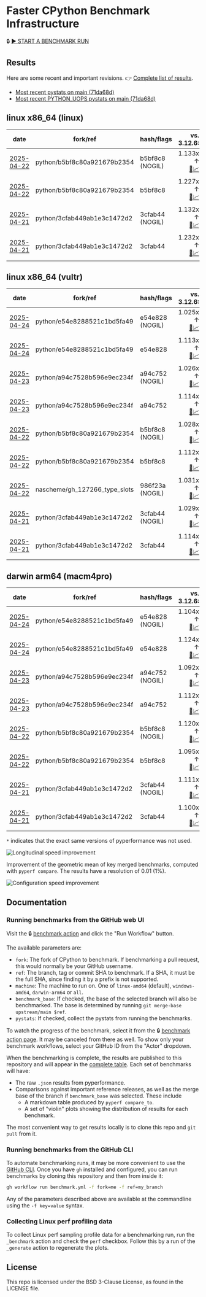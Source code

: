 # Faster CPython Benchmark Infrastructure

🔒 [▶️ START A BENCHMARK RUN](../../actions/workflows/benchmark.yml)

## Results

Here are some recent and important revisions. 👉 [Complete list of results](RESULTS.md).

<!-- START table -->
- [Most recent  pystats on main (71da68d)](results/bm-20250419-3.14.0a7%2B-71da68d/bm-20250419-linux-x86_64-python-71da68d5887b6c058907-3.14.0a7%2B-71da68d-pystats.md)
- [Most recent PYTHON_UOPS pystats on main (71da68d)](results/bm-20250419-3.14.0a7%2B-71da68d-PYTHON_UOPS/bm-20250419-linux-x86_64-python-71da68d5887b6c058907-3.14.0a7%2B-71da68d-pystats.md)

## linux x86_64 (linux)
| date | fork/ref | hash/flags | vs. 3.12.6: | vs. 3.13.0rc2: | vs. base: |
| --- | --- | --- | ---: | ---: | ---: |
| [2025-04-22](results/bm-20250422-3.14.0a7%2B-b5bf8c8-NOGIL) | python/b5bf8c80a921679b2354 | b5bf8c8 (NOGIL) | 1.133x ↑<br>[📄](results/bm-20250422-3.14.0a7%2B-b5bf8c8-NOGIL/bm-20250422-linux-x86_64-python-b5bf8c80a921679b2354-3.14.0a7%2B-b5bf8c8-vs-3.12.6.md)[📈](results/bm-20250422-3.14.0a7%2B-b5bf8c8-NOGIL/bm-20250422-linux-x86_64-python-b5bf8c80a921679b2354-3.14.0a7%2B-b5bf8c8-vs-3.12.6.svg) | 1.092x ↑<br>[📄](results/bm-20250422-3.14.0a7%2B-b5bf8c8-NOGIL/bm-20250422-linux-x86_64-python-b5bf8c80a921679b2354-3.14.0a7%2B-b5bf8c8-vs-3.13.0rc2.md)[📈](results/bm-20250422-3.14.0a7%2B-b5bf8c8-NOGIL/bm-20250422-linux-x86_64-python-b5bf8c80a921679b2354-3.14.0a7%2B-b5bf8c8-vs-3.13.0rc2.svg) | 1.083x ↓<br>[📄](results/bm-20250422-3.14.0a7%2B-b5bf8c8-NOGIL/bm-20250422-linux-x86_64-python-b5bf8c80a921679b2354-3.14.0a7%2B-b5bf8c8-vs-base.md)[📈](results/bm-20250422-3.14.0a7%2B-b5bf8c8-NOGIL/bm-20250422-linux-x86_64-python-b5bf8c80a921679b2354-3.14.0a7%2B-b5bf8c8-vs-base.svg)[🧠](results/bm-20250422-3.14.0a7%2B-b5bf8c8-NOGIL/bm-20250422-linux-x86_64-python-b5bf8c80a921679b2354-3.14.0a7%2B-b5bf8c8-vs-base-mem.svg) |
| [2025-04-22](results/bm-20250422-3.14.0a7%2B-b5bf8c8) | python/b5bf8c80a921679b2354 | b5bf8c8 | 1.227x ↑<br>[📄](results/bm-20250422-3.14.0a7%2B-b5bf8c8/bm-20250422-linux-x86_64-python-b5bf8c80a921679b2354-3.14.0a7%2B-b5bf8c8-vs-3.12.6.md)[📈](results/bm-20250422-3.14.0a7%2B-b5bf8c8/bm-20250422-linux-x86_64-python-b5bf8c80a921679b2354-3.14.0a7%2B-b5bf8c8-vs-3.12.6.svg) | 1.179x ↑<br>[📄](results/bm-20250422-3.14.0a7%2B-b5bf8c8/bm-20250422-linux-x86_64-python-b5bf8c80a921679b2354-3.14.0a7%2B-b5bf8c8-vs-3.13.0rc2.md)[📈](results/bm-20250422-3.14.0a7%2B-b5bf8c8/bm-20250422-linux-x86_64-python-b5bf8c80a921679b2354-3.14.0a7%2B-b5bf8c8-vs-3.13.0rc2.svg) |  |
| [2025-04-21](results/bm-20250421-3.14.0a7%2B-3cfab44-NOGIL) | python/3cfab449ab1e3c1472d2 | 3cfab44 (NOGIL) | 1.132x ↑<br>[📄](results/bm-20250421-3.14.0a7%2B-3cfab44-NOGIL/bm-20250421-linux-x86_64-python-3cfab449ab1e3c1472d2-3.14.0a7%2B-3cfab44-vs-3.12.6.md)[📈](results/bm-20250421-3.14.0a7%2B-3cfab44-NOGIL/bm-20250421-linux-x86_64-python-3cfab449ab1e3c1472d2-3.14.0a7%2B-3cfab44-vs-3.12.6.svg) | 1.094x ↑<br>[📄](results/bm-20250421-3.14.0a7%2B-3cfab44-NOGIL/bm-20250421-linux-x86_64-python-3cfab449ab1e3c1472d2-3.14.0a7%2B-3cfab44-vs-3.13.0rc2.md)[📈](results/bm-20250421-3.14.0a7%2B-3cfab44-NOGIL/bm-20250421-linux-x86_64-python-3cfab449ab1e3c1472d2-3.14.0a7%2B-3cfab44-vs-3.13.0rc2.svg) | 1.085x ↓<br>[📄](results/bm-20250421-3.14.0a7%2B-3cfab44-NOGIL/bm-20250421-linux-x86_64-python-3cfab449ab1e3c1472d2-3.14.0a7%2B-3cfab44-vs-base.md)[📈](results/bm-20250421-3.14.0a7%2B-3cfab44-NOGIL/bm-20250421-linux-x86_64-python-3cfab449ab1e3c1472d2-3.14.0a7%2B-3cfab44-vs-base.svg)[🧠](results/bm-20250421-3.14.0a7%2B-3cfab44-NOGIL/bm-20250421-linux-x86_64-python-3cfab449ab1e3c1472d2-3.14.0a7%2B-3cfab44-vs-base-mem.svg) |
| [2025-04-21](results/bm-20250421-3.14.0a7%2B-3cfab44) | python/3cfab449ab1e3c1472d2 | 3cfab44 | 1.232x ↑<br>[📄](results/bm-20250421-3.14.0a7%2B-3cfab44/bm-20250421-linux-x86_64-python-3cfab449ab1e3c1472d2-3.14.0a7%2B-3cfab44-vs-3.12.6.md)[📈](results/bm-20250421-3.14.0a7%2B-3cfab44/bm-20250421-linux-x86_64-python-3cfab449ab1e3c1472d2-3.14.0a7%2B-3cfab44-vs-3.12.6.svg) | 1.185x ↑<br>[📄](results/bm-20250421-3.14.0a7%2B-3cfab44/bm-20250421-linux-x86_64-python-3cfab449ab1e3c1472d2-3.14.0a7%2B-3cfab44-vs-3.13.0rc2.md)[📈](results/bm-20250421-3.14.0a7%2B-3cfab44/bm-20250421-linux-x86_64-python-3cfab449ab1e3c1472d2-3.14.0a7%2B-3cfab44-vs-3.13.0rc2.svg) |  |

## linux x86_64 (vultr)
| date | fork/ref | hash/flags | vs. 3.12.6: | vs. 3.13.0rc2: | vs. base: |
| --- | --- | --- | ---: | ---: | ---: |
| [2025-04-24](results/bm-20250424-3.14.0a7%2B-e54e828-NOGIL) | python/e54e8288521c1bd5fa49 | e54e828 (NOGIL) | 1.025x ↑<br>[📄](results/bm-20250424-3.14.0a7%2B-e54e828-NOGIL/bm-20250424-vultr-x86_64-python-e54e8288521c1bd5fa49-3.14.0a7%2B-e54e828-vs-3.12.6.md)[📈](results/bm-20250424-3.14.0a7%2B-e54e828-NOGIL/bm-20250424-vultr-x86_64-python-e54e8288521c1bd5fa49-3.14.0a7%2B-e54e828-vs-3.12.6.svg) | 1.009x ↓<br>[📄](results/bm-20250424-3.14.0a7%2B-e54e828-NOGIL/bm-20250424-vultr-x86_64-python-e54e8288521c1bd5fa49-3.14.0a7%2B-e54e828-vs-3.13.0rc2.md)[📈](results/bm-20250424-3.14.0a7%2B-e54e828-NOGIL/bm-20250424-vultr-x86_64-python-e54e8288521c1bd5fa49-3.14.0a7%2B-e54e828-vs-3.13.0rc2.svg) | 1.086x ↓<br>[📄](results/bm-20250424-3.14.0a7%2B-e54e828-NOGIL/bm-20250424-vultr-x86_64-python-e54e8288521c1bd5fa49-3.14.0a7%2B-e54e828-vs-base.md)[📈](results/bm-20250424-3.14.0a7%2B-e54e828-NOGIL/bm-20250424-vultr-x86_64-python-e54e8288521c1bd5fa49-3.14.0a7%2B-e54e828-vs-base.svg)[🧠](results/bm-20250424-3.14.0a7%2B-e54e828-NOGIL/bm-20250424-vultr-x86_64-python-e54e8288521c1bd5fa49-3.14.0a7%2B-e54e828-vs-base-mem.svg) |
| [2025-04-24](results/bm-20250424-3.14.0a7%2B-e54e828) | python/e54e8288521c1bd5fa49 | e54e828 | 1.113x ↑<br>[📄](results/bm-20250424-3.14.0a7%2B-e54e828/bm-20250424-vultr-x86_64-python-e54e8288521c1bd5fa49-3.14.0a7%2B-e54e828-vs-3.12.6.md)[📈](results/bm-20250424-3.14.0a7%2B-e54e828/bm-20250424-vultr-x86_64-python-e54e8288521c1bd5fa49-3.14.0a7%2B-e54e828-vs-3.12.6.svg) | 1.074x ↑<br>[📄](results/bm-20250424-3.14.0a7%2B-e54e828/bm-20250424-vultr-x86_64-python-e54e8288521c1bd5fa49-3.14.0a7%2B-e54e828-vs-3.13.0rc2.md)[📈](results/bm-20250424-3.14.0a7%2B-e54e828/bm-20250424-vultr-x86_64-python-e54e8288521c1bd5fa49-3.14.0a7%2B-e54e828-vs-3.13.0rc2.svg) |  |
| [2025-04-23](results/bm-20250423-3.14.0a7%2B-a94c752-NOGIL) | python/a94c7528b596e9ec234f | a94c752 (NOGIL) | 1.026x ↑<br>[📄](results/bm-20250423-3.14.0a7%2B-a94c752-NOGIL/bm-20250423-vultr-x86_64-python-a94c7528b596e9ec234f-3.14.0a7%2B-a94c752-vs-3.12.6.md)[📈](results/bm-20250423-3.14.0a7%2B-a94c752-NOGIL/bm-20250423-vultr-x86_64-python-a94c7528b596e9ec234f-3.14.0a7%2B-a94c752-vs-3.12.6.svg) | 1.007x ↓<br>[📄](results/bm-20250423-3.14.0a7%2B-a94c752-NOGIL/bm-20250423-vultr-x86_64-python-a94c7528b596e9ec234f-3.14.0a7%2B-a94c752-vs-3.13.0rc2.md)[📈](results/bm-20250423-3.14.0a7%2B-a94c752-NOGIL/bm-20250423-vultr-x86_64-python-a94c7528b596e9ec234f-3.14.0a7%2B-a94c752-vs-3.13.0rc2.svg) | 1.085x ↓<br>[📄](results/bm-20250423-3.14.0a7%2B-a94c752-NOGIL/bm-20250423-vultr-x86_64-python-a94c7528b596e9ec234f-3.14.0a7%2B-a94c752-vs-base.md)[📈](results/bm-20250423-3.14.0a7%2B-a94c752-NOGIL/bm-20250423-vultr-x86_64-python-a94c7528b596e9ec234f-3.14.0a7%2B-a94c752-vs-base.svg)[🧠](results/bm-20250423-3.14.0a7%2B-a94c752-NOGIL/bm-20250423-vultr-x86_64-python-a94c7528b596e9ec234f-3.14.0a7%2B-a94c752-vs-base-mem.svg) |
| [2025-04-23](results/bm-20250423-3.14.0a7%2B-a94c752) | python/a94c7528b596e9ec234f | a94c752 | 1.114x ↑<br>[📄](results/bm-20250423-3.14.0a7%2B-a94c752/bm-20250423-vultr-x86_64-python-a94c7528b596e9ec234f-3.14.0a7%2B-a94c752-vs-3.12.6.md)[📈](results/bm-20250423-3.14.0a7%2B-a94c752/bm-20250423-vultr-x86_64-python-a94c7528b596e9ec234f-3.14.0a7%2B-a94c752-vs-3.12.6.svg) | 1.075x ↑<br>[📄](results/bm-20250423-3.14.0a7%2B-a94c752/bm-20250423-vultr-x86_64-python-a94c7528b596e9ec234f-3.14.0a7%2B-a94c752-vs-3.13.0rc2.md)[📈](results/bm-20250423-3.14.0a7%2B-a94c752/bm-20250423-vultr-x86_64-python-a94c7528b596e9ec234f-3.14.0a7%2B-a94c752-vs-3.13.0rc2.svg) |  |
| [2025-04-22](results/bm-20250422-3.14.0a7%2B-b5bf8c8-NOGIL) | python/b5bf8c80a921679b2354 | b5bf8c8 (NOGIL) | 1.028x ↑<br>[📄](results/bm-20250422-3.14.0a7%2B-b5bf8c8-NOGIL/bm-20250422-vultr-x86_64-python-b5bf8c80a921679b2354-3.14.0a7%2B-b5bf8c8-vs-3.12.6.md)[📈](results/bm-20250422-3.14.0a7%2B-b5bf8c8-NOGIL/bm-20250422-vultr-x86_64-python-b5bf8c80a921679b2354-3.14.0a7%2B-b5bf8c8-vs-3.12.6.svg) | 1.005x ↓<br>[📄](results/bm-20250422-3.14.0a7%2B-b5bf8c8-NOGIL/bm-20250422-vultr-x86_64-python-b5bf8c80a921679b2354-3.14.0a7%2B-b5bf8c8-vs-3.13.0rc2.md)[📈](results/bm-20250422-3.14.0a7%2B-b5bf8c8-NOGIL/bm-20250422-vultr-x86_64-python-b5bf8c80a921679b2354-3.14.0a7%2B-b5bf8c8-vs-3.13.0rc2.svg) | 1.082x ↓<br>[📄](results/bm-20250422-3.14.0a7%2B-b5bf8c8-NOGIL/bm-20250422-vultr-x86_64-python-b5bf8c80a921679b2354-3.14.0a7%2B-b5bf8c8-vs-base.md)[📈](results/bm-20250422-3.14.0a7%2B-b5bf8c8-NOGIL/bm-20250422-vultr-x86_64-python-b5bf8c80a921679b2354-3.14.0a7%2B-b5bf8c8-vs-base.svg)[🧠](results/bm-20250422-3.14.0a7%2B-b5bf8c8-NOGIL/bm-20250422-vultr-x86_64-python-b5bf8c80a921679b2354-3.14.0a7%2B-b5bf8c8-vs-base-mem.svg) |
| [2025-04-22](results/bm-20250422-3.14.0a7%2B-b5bf8c8) | python/b5bf8c80a921679b2354 | b5bf8c8 | 1.112x ↑<br>[📄](results/bm-20250422-3.14.0a7%2B-b5bf8c8/bm-20250422-vultr-x86_64-python-b5bf8c80a921679b2354-3.14.0a7%2B-b5bf8c8-vs-3.12.6.md)[📈](results/bm-20250422-3.14.0a7%2B-b5bf8c8/bm-20250422-vultr-x86_64-python-b5bf8c80a921679b2354-3.14.0a7%2B-b5bf8c8-vs-3.12.6.svg) | 1.073x ↑<br>[📄](results/bm-20250422-3.14.0a7%2B-b5bf8c8/bm-20250422-vultr-x86_64-python-b5bf8c80a921679b2354-3.14.0a7%2B-b5bf8c8-vs-3.13.0rc2.md)[📈](results/bm-20250422-3.14.0a7%2B-b5bf8c8/bm-20250422-vultr-x86_64-python-b5bf8c80a921679b2354-3.14.0a7%2B-b5bf8c8-vs-3.13.0rc2.svg) |  |
| [2025-04-22](results/bm-20250422-3.14.0a7%2B-986f23a-NOGIL) | nascheme/gh_127266_type_slots | 986f23a (NOGIL) | 1.031x ↑<br>[📄](results/bm-20250422-3.14.0a7%2B-986f23a-NOGIL/bm-20250422-vultr-x86_64-nascheme-gh_127266_type_slots-3.14.0a7%2B-986f23a-vs-3.12.6.md)[📈](results/bm-20250422-3.14.0a7%2B-986f23a-NOGIL/bm-20250422-vultr-x86_64-nascheme-gh_127266_type_slots-3.14.0a7%2B-986f23a-vs-3.12.6.svg) | 1.003x ↓<br>[📄](results/bm-20250422-3.14.0a7%2B-986f23a-NOGIL/bm-20250422-vultr-x86_64-nascheme-gh_127266_type_slots-3.14.0a7%2B-986f23a-vs-3.13.0rc2.md)[📈](results/bm-20250422-3.14.0a7%2B-986f23a-NOGIL/bm-20250422-vultr-x86_64-nascheme-gh_127266_type_slots-3.14.0a7%2B-986f23a-vs-3.13.0rc2.svg) | 1.002x ↑<br>[📄](results/bm-20250422-3.14.0a7%2B-986f23a-NOGIL/bm-20250422-vultr-x86_64-nascheme-gh_127266_type_slots-3.14.0a7%2B-986f23a-vs-base.md)[📈](results/bm-20250422-3.14.0a7%2B-986f23a-NOGIL/bm-20250422-vultr-x86_64-nascheme-gh_127266_type_slots-3.14.0a7%2B-986f23a-vs-base.svg)[🧠](results/bm-20250422-3.14.0a7%2B-986f23a-NOGIL/bm-20250422-vultr-x86_64-nascheme-gh_127266_type_slots-3.14.0a7%2B-986f23a-vs-base-mem.svg) |
| [2025-04-21](results/bm-20250421-3.14.0a7%2B-3cfab44-NOGIL) | python/3cfab449ab1e3c1472d2 | 3cfab44 (NOGIL) | 1.029x ↑<br>[📄](results/bm-20250421-3.14.0a7%2B-3cfab44-NOGIL/bm-20250421-vultr-x86_64-python-3cfab449ab1e3c1472d2-3.14.0a7%2B-3cfab44-vs-3.12.6.md)[📈](results/bm-20250421-3.14.0a7%2B-3cfab44-NOGIL/bm-20250421-vultr-x86_64-python-3cfab449ab1e3c1472d2-3.14.0a7%2B-3cfab44-vs-3.12.6.svg) | 1.005x ↓<br>[📄](results/bm-20250421-3.14.0a7%2B-3cfab44-NOGIL/bm-20250421-vultr-x86_64-python-3cfab449ab1e3c1472d2-3.14.0a7%2B-3cfab44-vs-3.13.0rc2.md)[📈](results/bm-20250421-3.14.0a7%2B-3cfab44-NOGIL/bm-20250421-vultr-x86_64-python-3cfab449ab1e3c1472d2-3.14.0a7%2B-3cfab44-vs-3.13.0rc2.svg) | 1.083x ↓<br>[📄](results/bm-20250421-3.14.0a7%2B-3cfab44-NOGIL/bm-20250421-vultr-x86_64-python-3cfab449ab1e3c1472d2-3.14.0a7%2B-3cfab44-vs-base.md)[📈](results/bm-20250421-3.14.0a7%2B-3cfab44-NOGIL/bm-20250421-vultr-x86_64-python-3cfab449ab1e3c1472d2-3.14.0a7%2B-3cfab44-vs-base.svg)[🧠](results/bm-20250421-3.14.0a7%2B-3cfab44-NOGIL/bm-20250421-vultr-x86_64-python-3cfab449ab1e3c1472d2-3.14.0a7%2B-3cfab44-vs-base-mem.svg) |
| [2025-04-21](results/bm-20250421-3.14.0a7%2B-3cfab44) | python/3cfab449ab1e3c1472d2 | 3cfab44 | 1.114x ↑<br>[📄](results/bm-20250421-3.14.0a7%2B-3cfab44/bm-20250421-vultr-x86_64-python-3cfab449ab1e3c1472d2-3.14.0a7%2B-3cfab44-vs-3.12.6.md)[📈](results/bm-20250421-3.14.0a7%2B-3cfab44/bm-20250421-vultr-x86_64-python-3cfab449ab1e3c1472d2-3.14.0a7%2B-3cfab44-vs-3.12.6.svg) | 1.074x ↑<br>[📄](results/bm-20250421-3.14.0a7%2B-3cfab44/bm-20250421-vultr-x86_64-python-3cfab449ab1e3c1472d2-3.14.0a7%2B-3cfab44-vs-3.13.0rc2.md)[📈](results/bm-20250421-3.14.0a7%2B-3cfab44/bm-20250421-vultr-x86_64-python-3cfab449ab1e3c1472d2-3.14.0a7%2B-3cfab44-vs-3.13.0rc2.svg) |  |

## darwin arm64 (macm4pro)
| date | fork/ref | hash/flags | vs. 3.12.6: | vs. 3.13.0rc2: | vs. base: |
| --- | --- | --- | ---: | ---: | ---: |
| [2025-04-24](results/bm-20250424-3.14.0a7%2B-e54e828-NOGIL) | python/e54e8288521c1bd5fa49 | e54e828 (NOGIL) | 1.104x ↑<br>[📄](results/bm-20250424-3.14.0a7%2B-e54e828-NOGIL/bm-20250424-macm4pro-arm64-python-e54e8288521c1bd5fa49-3.14.0a7%2B-e54e828-vs-3.12.6.md)[📈](results/bm-20250424-3.14.0a7%2B-e54e828-NOGIL/bm-20250424-macm4pro-arm64-python-e54e8288521c1bd5fa49-3.14.0a7%2B-e54e828-vs-3.12.6.svg) | 1.024x ↑<br>[📄](results/bm-20250424-3.14.0a7%2B-e54e828-NOGIL/bm-20250424-macm4pro-arm64-python-e54e8288521c1bd5fa49-3.14.0a7%2B-e54e828-vs-3.13.0rc2.md)[📈](results/bm-20250424-3.14.0a7%2B-e54e828-NOGIL/bm-20250424-macm4pro-arm64-python-e54e8288521c1bd5fa49-3.14.0a7%2B-e54e828-vs-3.13.0rc2.svg) | 1.020x ↓<br>[📄](results/bm-20250424-3.14.0a7%2B-e54e828-NOGIL/bm-20250424-macm4pro-arm64-python-e54e8288521c1bd5fa49-3.14.0a7%2B-e54e828-vs-base.md)[📈](results/bm-20250424-3.14.0a7%2B-e54e828-NOGIL/bm-20250424-macm4pro-arm64-python-e54e8288521c1bd5fa49-3.14.0a7%2B-e54e828-vs-base.svg)[🧠](results/bm-20250424-3.14.0a7%2B-e54e828-NOGIL/bm-20250424-macm4pro-arm64-python-e54e8288521c1bd5fa49-3.14.0a7%2B-e54e828-vs-base-mem.svg) |
| [2025-04-24](results/bm-20250424-3.14.0a7%2B-e54e828) | python/e54e8288521c1bd5fa49 | e54e828 | 1.124x ↑<br>[📄](results/bm-20250424-3.14.0a7%2B-e54e828/bm-20250424-macm4pro-arm64-python-e54e8288521c1bd5fa49-3.14.0a7%2B-e54e828-vs-3.12.6.md)[📈](results/bm-20250424-3.14.0a7%2B-e54e828/bm-20250424-macm4pro-arm64-python-e54e8288521c1bd5fa49-3.14.0a7%2B-e54e828-vs-3.12.6.svg) | 1.042x ↑<br>[📄](results/bm-20250424-3.14.0a7%2B-e54e828/bm-20250424-macm4pro-arm64-python-e54e8288521c1bd5fa49-3.14.0a7%2B-e54e828-vs-3.13.0rc2.md)[📈](results/bm-20250424-3.14.0a7%2B-e54e828/bm-20250424-macm4pro-arm64-python-e54e8288521c1bd5fa49-3.14.0a7%2B-e54e828-vs-3.13.0rc2.svg) |  |
| [2025-04-23](results/bm-20250423-3.14.0a7%2B-a94c752-NOGIL) | python/a94c7528b596e9ec234f | a94c752 (NOGIL) | 1.092x ↑<br>[📄](results/bm-20250423-3.14.0a7%2B-a94c752-NOGIL/bm-20250423-macm4pro-arm64-python-a94c7528b596e9ec234f-3.14.0a7%2B-a94c752-vs-3.12.6.md)[📈](results/bm-20250423-3.14.0a7%2B-a94c752-NOGIL/bm-20250423-macm4pro-arm64-python-a94c7528b596e9ec234f-3.14.0a7%2B-a94c752-vs-3.12.6.svg) | 1.012x ↑<br>[📄](results/bm-20250423-3.14.0a7%2B-a94c752-NOGIL/bm-20250423-macm4pro-arm64-python-a94c7528b596e9ec234f-3.14.0a7%2B-a94c752-vs-3.13.0rc2.md)[📈](results/bm-20250423-3.14.0a7%2B-a94c752-NOGIL/bm-20250423-macm4pro-arm64-python-a94c7528b596e9ec234f-3.14.0a7%2B-a94c752-vs-3.13.0rc2.svg) | 1.021x ↓<br>[📄](results/bm-20250423-3.14.0a7%2B-a94c752-NOGIL/bm-20250423-macm4pro-arm64-python-a94c7528b596e9ec234f-3.14.0a7%2B-a94c752-vs-base.md)[📈](results/bm-20250423-3.14.0a7%2B-a94c752-NOGIL/bm-20250423-macm4pro-arm64-python-a94c7528b596e9ec234f-3.14.0a7%2B-a94c752-vs-base.svg)[🧠](results/bm-20250423-3.14.0a7%2B-a94c752-NOGIL/bm-20250423-macm4pro-arm64-python-a94c7528b596e9ec234f-3.14.0a7%2B-a94c752-vs-base-mem.svg) |
| [2025-04-23](results/bm-20250423-3.14.0a7%2B-a94c752) | python/a94c7528b596e9ec234f | a94c752 | 1.112x ↑<br>[📄](results/bm-20250423-3.14.0a7%2B-a94c752/bm-20250423-macm4pro-arm64-python-a94c7528b596e9ec234f-3.14.0a7%2B-a94c752-vs-3.12.6.md)[📈](results/bm-20250423-3.14.0a7%2B-a94c752/bm-20250423-macm4pro-arm64-python-a94c7528b596e9ec234f-3.14.0a7%2B-a94c752-vs-3.12.6.svg) | 1.031x ↑<br>[📄](results/bm-20250423-3.14.0a7%2B-a94c752/bm-20250423-macm4pro-arm64-python-a94c7528b596e9ec234f-3.14.0a7%2B-a94c752-vs-3.13.0rc2.md)[📈](results/bm-20250423-3.14.0a7%2B-a94c752/bm-20250423-macm4pro-arm64-python-a94c7528b596e9ec234f-3.14.0a7%2B-a94c752-vs-3.13.0rc2.svg) |  |
| [2025-04-22](results/bm-20250422-3.14.0a7%2B-b5bf8c8-NOGIL) | python/b5bf8c80a921679b2354 | b5bf8c8 (NOGIL) | 1.120x ↑<br>[📄](results/bm-20250422-3.14.0a7%2B-b5bf8c8-NOGIL/bm-20250422-macm4pro-arm64-python-b5bf8c80a921679b2354-3.14.0a7%2B-b5bf8c8-vs-3.12.6.md)[📈](results/bm-20250422-3.14.0a7%2B-b5bf8c8-NOGIL/bm-20250422-macm4pro-arm64-python-b5bf8c80a921679b2354-3.14.0a7%2B-b5bf8c8-vs-3.12.6.svg) | 1.038x ↑<br>[📄](results/bm-20250422-3.14.0a7%2B-b5bf8c8-NOGIL/bm-20250422-macm4pro-arm64-python-b5bf8c80a921679b2354-3.14.0a7%2B-b5bf8c8-vs-3.13.0rc2.md)[📈](results/bm-20250422-3.14.0a7%2B-b5bf8c8-NOGIL/bm-20250422-macm4pro-arm64-python-b5bf8c80a921679b2354-3.14.0a7%2B-b5bf8c8-vs-3.13.0rc2.svg) | 1.021x ↑<br>[📄](results/bm-20250422-3.14.0a7%2B-b5bf8c8-NOGIL/bm-20250422-macm4pro-arm64-python-b5bf8c80a921679b2354-3.14.0a7%2B-b5bf8c8-vs-base.md)[📈](results/bm-20250422-3.14.0a7%2B-b5bf8c8-NOGIL/bm-20250422-macm4pro-arm64-python-b5bf8c80a921679b2354-3.14.0a7%2B-b5bf8c8-vs-base.svg)[🧠](results/bm-20250422-3.14.0a7%2B-b5bf8c8-NOGIL/bm-20250422-macm4pro-arm64-python-b5bf8c80a921679b2354-3.14.0a7%2B-b5bf8c8-vs-base-mem.svg) |
| [2025-04-22](results/bm-20250422-3.14.0a7%2B-b5bf8c8) | python/b5bf8c80a921679b2354 | b5bf8c8 | 1.095x ↑<br>[📄](results/bm-20250422-3.14.0a7%2B-b5bf8c8/bm-20250422-macm4pro-arm64-python-b5bf8c80a921679b2354-3.14.0a7%2B-b5bf8c8-vs-3.12.6.md)[📈](results/bm-20250422-3.14.0a7%2B-b5bf8c8/bm-20250422-macm4pro-arm64-python-b5bf8c80a921679b2354-3.14.0a7%2B-b5bf8c8-vs-3.12.6.svg) | 1.016x ↑<br>[📄](results/bm-20250422-3.14.0a7%2B-b5bf8c8/bm-20250422-macm4pro-arm64-python-b5bf8c80a921679b2354-3.14.0a7%2B-b5bf8c8-vs-3.13.0rc2.md)[📈](results/bm-20250422-3.14.0a7%2B-b5bf8c8/bm-20250422-macm4pro-arm64-python-b5bf8c80a921679b2354-3.14.0a7%2B-b5bf8c8-vs-3.13.0rc2.svg) |  |
| [2025-04-21](results/bm-20250421-3.14.0a7%2B-3cfab44-NOGIL) | python/3cfab449ab1e3c1472d2 | 3cfab44 (NOGIL) | 1.111x ↑<br>[📄](results/bm-20250421-3.14.0a7%2B-3cfab44-NOGIL/bm-20250421-macm4pro-arm64-python-3cfab449ab1e3c1472d2-3.14.0a7%2B-3cfab44-vs-3.12.6.md)[📈](results/bm-20250421-3.14.0a7%2B-3cfab44-NOGIL/bm-20250421-macm4pro-arm64-python-3cfab449ab1e3c1472d2-3.14.0a7%2B-3cfab44-vs-3.12.6.svg) | 1.031x ↑<br>[📄](results/bm-20250421-3.14.0a7%2B-3cfab44-NOGIL/bm-20250421-macm4pro-arm64-python-3cfab449ab1e3c1472d2-3.14.0a7%2B-3cfab44-vs-3.13.0rc2.md)[📈](results/bm-20250421-3.14.0a7%2B-3cfab44-NOGIL/bm-20250421-macm4pro-arm64-python-3cfab449ab1e3c1472d2-3.14.0a7%2B-3cfab44-vs-3.13.0rc2.svg) | 1.010x ↑<br>[📄](results/bm-20250421-3.14.0a7%2B-3cfab44-NOGIL/bm-20250421-macm4pro-arm64-python-3cfab449ab1e3c1472d2-3.14.0a7%2B-3cfab44-vs-base.md)[📈](results/bm-20250421-3.14.0a7%2B-3cfab44-NOGIL/bm-20250421-macm4pro-arm64-python-3cfab449ab1e3c1472d2-3.14.0a7%2B-3cfab44-vs-base.svg)[🧠](results/bm-20250421-3.14.0a7%2B-3cfab44-NOGIL/bm-20250421-macm4pro-arm64-python-3cfab449ab1e3c1472d2-3.14.0a7%2B-3cfab44-vs-base-mem.svg) |
| [2025-04-21](results/bm-20250421-3.14.0a7%2B-3cfab44) | python/3cfab449ab1e3c1472d2 | 3cfab44 | 1.100x ↑<br>[📄](results/bm-20250421-3.14.0a7%2B-3cfab44/bm-20250421-macm4pro-arm64-python-3cfab449ab1e3c1472d2-3.14.0a7%2B-3cfab44-vs-3.12.6.md)[📈](results/bm-20250421-3.14.0a7%2B-3cfab44/bm-20250421-macm4pro-arm64-python-3cfab449ab1e3c1472d2-3.14.0a7%2B-3cfab44-vs-3.12.6.svg) | 1.020x ↑<br>[📄](results/bm-20250421-3.14.0a7%2B-3cfab44/bm-20250421-macm4pro-arm64-python-3cfab449ab1e3c1472d2-3.14.0a7%2B-3cfab44-vs-3.13.0rc2.md)[📈](results/bm-20250421-3.14.0a7%2B-3cfab44/bm-20250421-macm4pro-arm64-python-3cfab449ab1e3c1472d2-3.14.0a7%2B-3cfab44-vs-3.13.0rc2.svg) |  |


<!-- END table -->

`*` indicates that the exact same versions of pyperformance was not used.

![Longitudinal speed improvement](/longitudinal.svg)

Improvement of the geometric mean of key merged benchmarks, computed with `pyperf compare`.
The results have a resolution of 0.01 (1%).

![Configuration speed improvement](/configs.svg)

## Documentation

### Running benchmarks from the GitHub web UI

Visit the 🔒 [benchmark action](../../actions/workflows/benchmark.yml) and click the "Run Workflow" button.

The available parameters are:

- `fork`: The fork of CPython to benchmark.
  If benchmarking a pull request, this would normally be your GitHub username.
- `ref`: The branch, tag or commit SHA to benchmark.
  If a SHA, it must be the full SHA, since finding it by a prefix is not supported.
- `machine`: The machine to run on.
  One of `linux-amd64` (default), `windows-amd64`, `darwin-arm64` or `all`.
- `benchmark_base`: If checked, the base of the selected branch will also be benchmarked.
  The base is determined by running `git merge-base upstream/main $ref`.
- `pystats`: If checked, collect the pystats from running the benchmarks.

To watch the progress of the benchmark, select it from the 🔒 [benchmark action page](../../actions/workflows/benchmark.yml).
It may be canceled from there as well.
To show only your benchmark workflows, select your GitHub ID from the "Actor" dropdown.

When the benchmarking is complete, the results are published to this repository and will appear in the [complete table](RESULTS.md).
Each set of benchmarks will have:

- The raw `.json` results from pyperformance.
- Comparisons against important reference releases, as well as the merge base of the branch if `benchmark_base` was selected. These include
  - A markdown table produced by `pyperf compare_to`.
  - A set of "violin" plots showing the distribution of results for each benchmark.

The most convenient way to get results locally is to clone this repo and `git pull` from it.

### Running benchmarks from the GitHub CLI

To automate benchmarking runs, it may be more convenient to use the [GitHub CLI](https://cli.github.com/).
Once you have `gh` installed and configured, you can run benchmarks by cloning this repository and then from inside it:

```bash session
gh workflow run benchmark.yml -f fork=me -f ref=my_branch
```

Any of the parameters described above are available at the commandline using the `-f key=value` syntax.

### Collecting Linux perf profiling data

To collect Linux perf sampling profile data for a benchmarking run, run the `_benchmark` action and check the `perf` checkbox.
Follow this by a run of the `_generate` action to regenerate the plots.

## License

This repo is licensed under the BSD 3-Clause License, as found in the LICENSE file.
